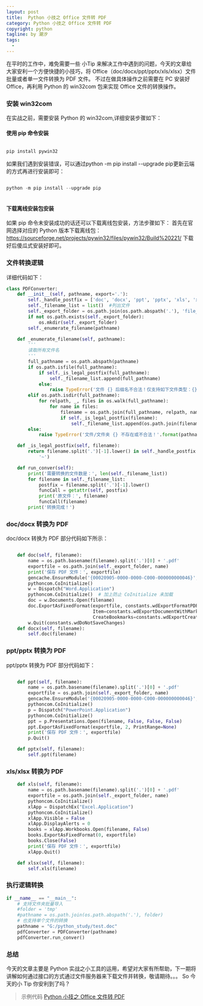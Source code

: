 ```yaml
---
layout: post     
title:  Python 小技之 Office 文件转 PDF
category: Python 小技之 Office 文件转 PDF
copyright: python                           
tagline: by 潮汐       
tags: 
  - 
---
```

  在平时的工作中，难免需要一些 小Tip 来解决工作中遇到的问题，今天的文章给大家安利一个方便快捷的小技巧，将 Office（doc/docx/ppt/pptx/xls/xlsx）文件批量或者单一文件转换为 PDF 文件。
不过在做具体操作之前需要在 PC 安装好 Office，再利用 Python 的 win32com 包来实现 Office 文件的转换操作。
### 安装 win32com
在实战之前，需要安装 Python 的 win32com,详细安装步骤如下：

#### 使用 pip 命令安装  
```python

pip install pywin32

```

如果我们遇到安装错误，可以通过python -m pip install --upgrade pip更新云端的方式再进行安装即可：

```python

python -m pip install --upgrade pip	
   
```

#### 下载离线安装包安装

如果 pip 命令未安装成功的话还可以下载离线包安装，方法步骤如下：
首先在官网选择对应的 Python 版本下载离线包：https://sourceforge.net/projects/pywin32/files/pywin32/Build%20221/
下载好后傻瓜式安装好即可。

### 文件转换逻辑

详细代码如下：

```python
class PDFConverter:
    def __init__(self, pathname, export='.'):
        self._handle_postfix = ['doc', 'docx', 'ppt', 'pptx', 'xls', 'xlsx'] # 支持转换的文件类型
        self._filename_list = list()  #列出文件
        self._export_folder = os.path.join(os.path.abspath('.'), 'file_server/pdfconver')
        if not os.path.exists(self._export_folder):
            os.mkdir(self._export_folder)
        self._enumerate_filename(pathname)

    def _enumerate_filename(self, pathname):
        '''
        读取所有文件名
        '''
        full_pathname = os.path.abspath(pathname)
        if os.path.isfile(full_pathname):
            if self._is_legal_postfix(full_pathname):
                self._filename_list.append(full_pathname)
            else:
                raise TypeError('文件 {} 后缀名不合法！仅支持如下文件类型：{}。'.format(pathname, '、'.join(self._handle_postfix)))
        elif os.path.isdir(full_pathname):
            for relpath, _, files in os.walk(full_pathname):
                for name in files:
                    filename = os.path.join(full_pathname, relpath, name)
                    if self._is_legal_postfix(filename):
                        self._filename_list.append(os.path.join(filename))
        else:
            raise TypeError('文件/文件夹 {} 不存在或不合法！'.format(pathname))

    def _is_legal_postfix(self, filename):
        return filename.split('.')[-1].lower() in self._handle_postfix and not os.path.basename(filename).startswith(
            '~')

    def run_conver(self):
        print('需要转换的文件数是：', len(self._filename_list))
        for filename in self._filename_list:
            postfix = filename.split('.')[-1].lower()
            funcCall = getattr(self, postfix)
            print('原文件：', filename)
            funcCall(filename)
        print('转换完成！')
```
	
### doc/docx 转换为 PDF

doc/docx 转换为 PDF 部分代码如下所示：
```python

    def doc(self, filename):
        name = os.path.basename(filename).split('.')[0] + '.pdf'
        exportfile = os.path.join(self._export_folder, name)
        print('保存 PDF 文件：', exportfile)
        gencache.EnsureModule('{00020905-0000-0000-C000-000000000046}', 0, 8, 4)
        pythoncom.CoInitialize()
        w = Dispatch("Word.Application")
        pythoncom.CoInitialize()  # 加上防止 CoInitialize 未加载
        doc = w.Documents.Open(filename)
        doc.ExportAsFixedFormat(exportfile, constants.wdExportFormatPDF,
                                Item=constants.wdExportDocumentWithMarkup,
                                CreateBookmarks=constants.wdExportCreateHeadingBookmarks)
        w.Quit(constants.wdDoNotSaveChanges)
	def docx(self, filename):
        self.doc(filename)

```

### ppt/pptx 转换为 PDF

ppt/pptx 转换为 PDF 部分代码如下：

```python

	def ppt(self, filename):
        name = os.path.basename(filename).split('.')[0] + '.pdf'
        exportfile = os.path.join(self._export_folder, name)
        gencache.EnsureModule('{00020905-0000-0000-C000-000000000046}', 0, 8, 4)
        pythoncom.CoInitialize()
        p = Dispatch("PowerPoint.Application")
        pythoncom.CoInitialize()
        ppt = p.Presentations.Open(filename, False, False, False)
        ppt.ExportAsFixedFormat(exportfile, 2, PrintRange=None)
        print('保存 PDF 文件：', exportfile)
        p.Quit()

    def pptx(self, filename):
        self.ppt(filename)

```

### xls/xlsx 转换为 PDF

```python
    def xls(self, filename):
        name = os.path.basename(filename).split('.')[0] + '.pdf'
        exportfile = os.path.join(self._export_folder, name)
        pythoncom.CoInitialize()
        xlApp = DispatchEx("Excel.Application")
        pythoncom.CoInitialize()
        xlApp.Visible = False
        xlApp.DisplayAlerts = 0
        books = xlApp.Workbooks.Open(filename, False)
        books.ExportAsFixedFormat(0, exportfile)
        books.Close(False)
        print('保存 PDF 文件：', exportfile)
        xlApp.Quit()

    def xlsx(self, filename):
        self.xls(filename)	

```

### 执行逻辑转换

```python
if __name__ == "__main__":
    # 支持文件夹批量导入
    #folder = 'tmp'
    #pathname = os.path.join(os.path.abspath('.'), folder)
    # 也支持单个文件的转换
    pathname = "G:/python_study/test.doc"
    pdfConverter = PDFConverter(pathname)
    pdfConverter.run_conver()
```

### 总结

今天的文章主要是 Python 实战之小工具的运用，希望对大家有所帮助，下一期将讲解如何通过接口的方式通过文件服务器来下载文件并转换，敬请期待。。。
So 今天的小 Tip 你安利到了吗？

> 示例代码 [Python 小技之 Office 文件转 PDF](https://github.com/JustDoPython/python-examples/tree/master/chaoxi/FilesToPDF)